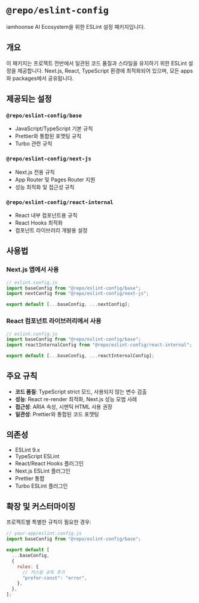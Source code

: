 # `@repo/eslint-config`

iamhoonse AI Ecosystem을 위한 ESLint 설정 패키지입니다.

## 개요

이 패키지는 프로젝트 전반에서 일관된 코드 품질과 스타일을 유지하기 위한 ESLint 설정을 제공합니다. Next.js, React, TypeScript 환경에 최적화되어 있으며, 모든 apps와 packages에서 공유됩니다.

## 제공되는 설정

### `@repo/eslint-config/base`

- JavaScript/TypeScript 기본 규칙
- Prettier와 통합된 포맷팅 규칙
- Turbo 관련 규칙

### `@repo/eslint-config/next-js`

- Next.js 전용 규칙
- App Router 및 Pages Router 지원
- 성능 최적화 및 접근성 규칙

### `@repo/eslint-config/react-internal`

- React 내부 컴포넌트용 규칙
- React Hooks 최적화
- 컴포넌트 라이브러리 개발용 설정

## 사용법

### Next.js 앱에서 사용

```javascript
// eslint.config.js
import baseConfig from "@repo/eslint-config/base";
import nextConfig from "@repo/eslint-config/next-js";

export default [...baseConfig, ...nextConfig];
```

### React 컴포넌트 라이브러리에서 사용

```javascript
// eslint.config.js
import baseConfig from "@repo/eslint-config/base";
import reactInternalConfig from "@repo/eslint-config/react-internal";

export default [...baseConfig, ...reactInternalConfig];
```

## 주요 규칙

- **코드 품질**: TypeScript strict 모드, 사용되지 않는 변수 검출
- **성능**: React re-render 최적화, Next.js 성능 모범 사례
- **접근성**: ARIA 속성, 시맨틱 HTML 사용 권장
- **일관성**: Prettier와 통합된 코드 포맷팅

## 의존성

- ESLint 9.x
- TypeScript ESLint
- React/React Hooks 플러그인
- Next.js ESLint 플러그인
- Prettier 통합
- Turbo ESLint 플러그인

## 확장 및 커스터마이징

프로젝트별 특별한 규칙이 필요한 경우:

```javascript
// your-app/eslint.config.js
import baseConfig from "@repo/eslint-config/base";

export default [
  ...baseConfig,
  {
    rules: {
      // 커스텀 규칙 추가
      "prefer-const": "error",
    },
  },
];
```
